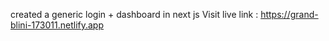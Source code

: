 created a generic login + dashboard in next js
Visit live link : https://grand-blini-173011.netlify.app
